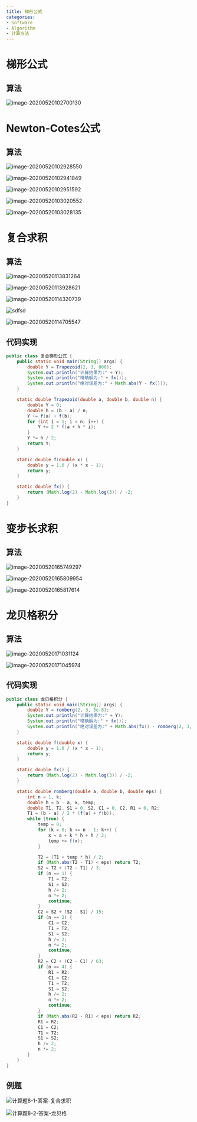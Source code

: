 ```yaml
---
title: 梯形公式
categories:
- Software
- Algorithm
- 计算方法
---
```

# 梯形公式

## 算法

![image-20200520102700130](https://cdn.jsdelivr.net/gh/LuShan123888/Files@master/Pictures/2020-12-10-1w8k4KhfuAo9yU5.png)

# Newton-Cotes公式

## 算法

![image-20200520102928550](https://cdn.jsdelivr.net/gh/LuShan123888/Files@master/Pictures/2020-12-10-HwslW5KxSkNQALR.png)

![image-20200520102941849](https://cdn.jsdelivr.net/gh/LuShan123888/Files@master/Pictures/2020-12-10-JZ2CyNWoqjrcn8k.png)

![image-20200520102951592](https://cdn.jsdelivr.net/gh/LuShan123888/Files@master/Pictures/2020-12-10-NxdBwnXStoA7fZr.png)

![image-20200520103020552](https://cdn.jsdelivr.net/gh/LuShan123888/Files@master/Pictures/2020-12-10-WAGk7d6EfJLpVsO.png)

![image-20200520103028135](https://cdn.jsdelivr.net/gh/LuShan123888/Files@master/Pictures/2020-12-10-fJULrkoimFIEtwl.png)

# 复合求积

## 算法

![image-20200520113831264](https://cdn.jsdelivr.net/gh/LuShan123888/Files@master/Pictures/2020-12-10-RGjdzH9PtcC6WBl.png)

![image-20200520113928621](https://cdn.jsdelivr.net/gh/LuShan123888/Files@master/Pictures/2020-12-10-cgeLGYj8Z7NW3fx.png)

![image-20200520114320739](https://cdn.jsdelivr.net/gh/LuShan123888/Files@master/Pictures/2020-12-10-p9sbiLC5RXBDZHl.png)

![sdfsd](https://cdn.jsdelivr.net/gh/LuShan123888/Files@master/Pictures/2020-12-10-sdfsd.png)

![image-20200520114705547](https://cdn.jsdelivr.net/gh/LuShan123888/Files@master/Pictures/2020-12-10-1ZIsynNrBWOxXiR.png)

## 代码实现

```java
public class 复合梯形公式 {
    public static void main(String[] args) {
        double Y = Trapezoid(2, 3, 800);
        System.out.println("计算结果为:" + Y);
        System.out.println("精确解为:" + fx());
        System.out.println("绝对误差为:" + Math.abs(Y - fx()));
    }

    static double Trapezoid(double a, double b, double n) {
        double Y = 0;
        double h = (b - a) / n;
        Y += f(a) + f(b);
        for (int i = 1; i < n; i++) {
            Y += 2 * f(a + h * i);
        }
        Y *= h / 2;
        return Y;
    }

    static double f(double x) {
        double y = 1.0 / (x * x - 1);
        return y;
    }

    static double fx() {
        return (Math.log(2) - Math.log(3)) / -2;
    }
}
```

# 变步长求积

## 算法

![image-20200520165749297](https://cdn.jsdelivr.net/gh/LuShan123888/Files@master/Pictures/2020-12-10-toT9zwbfDSN4VuR.png)

![image-20200520165809954](https://cdn.jsdelivr.net/gh/LuShan123888/Files@master/Pictures/2020-12-10-VgquUSpPR78GxOH.png)

![image-20200520165817614](https://cdn.jsdelivr.net/gh/LuShan123888/Files@master/Pictures/2020-12-10-FiYIXgjx3s6qhEH.png)

# 龙贝格积分

## 算法

![image-20200520171031124](https://cdn.jsdelivr.net/gh/LuShan123888/Files@master/Pictures/2020-12-10-atAqUzjBObIyr2D.png)

![image-20200520171045974](https://cdn.jsdelivr.net/gh/LuShan123888/Files@master/Pictures/2020-12-10-UIQPOJMv95HDeSW.png)

## 代码实现

```java
public class 龙贝格积分 {
    public static void main(String[] args) {
        double Y = romberg(2, 3, 5e-8);
        System.out.println("计算结果为:" + Y);
        System.out.println("精确解为:" + fx());
        System.out.println("绝对误差为:" + Math.abs(fx() - romberg(2, 3, 5e-5)));
    }

    static double f(double x) {
        double y = 1.0 / (x * x - 1);
        return y;
    }

    static double fx() {
        return (Math.log(2) - Math.log(3)) / -2;
    }

    static double romberg(double a, double b, double eps) {
        int n = 1, k;
        double h = b - a, x, temp;
        double T1, T2, S1 = 0, S2, C1 = 0, C2, R1 = 0, R2;
        T1 = (b - a) / 2 * (f(a) + f(b));
        while (true) {
            temp = 0;
            for (k = 0; k <= n - 1; k++) {
                x = a + k * h + h / 2;
                temp += f(x);
            }

            T2 = (T1 + temp * h) / 2;
            if (Math.abs(T2 - T1) < eps) return T2;
            S2 = T2 + (T2 - T1) / 3;
            if (n == 1) {
                T1 = T2;
                S1 = S2;
                h /= 2;
                n *= 2;
                continue;
            }
            C2 = S2 + (S2 - S1) / 15;
            if (n == 2) {
                C1 = C2;
                T1 = T2;
                S1 = S2;
                h /= 2;
                n *= 2;
                continue;
            }
            R2 = C2 + (C2 - C1) / 63;
            if (n == 4) {
                R1 = R2;
                C1 = C2;
                T1 = T2;
                S1 = S2;
                h /= 2;
                n *= 2;
                continue;
            }
            if (Math.abs(R2 - R1) < eps) return R2;
            R1 = R2;
            C1 = C2;
            T1 = T2;
            S1 = S2;
            h /= 2;
            n *= 2;
        }
    }
}
```



## 例题

![计算题8-1-答案-复合求积](https://cdn.jsdelivr.net/gh/LuShan123888/Files@master/Pictures/2020-12-10-l5i16BwAbCPDJWI.jpg)

![计算题8-2-答案-龙贝格](https://cdn.jsdelivr.net/gh/LuShan123888/Files@master/Pictures/2020-12-10-TSPxZscWXik274O.png)